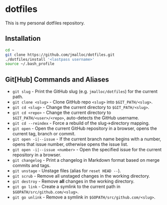 # dotfiles

This is my personal dotfiles repository.

## Installation

```bash
cd ~
git clone https://github.com/jmalloc/dotfiles.git
./dotfiles/install '<lastpass username>'
source ~/.bash_profile
```

## Git[Hub] Commands and Aliases

- `git slug` - Print the GitHub slug (e.g. `jmalloc/dotfiles`) for the current path.
- `git clone <slug>` - Clone GitHub repo `<slug>` into `$GIT_PATH/<slug>`.
- `git cd <slug>` - Change the current directory to `$GIT_PATH/<slug>`.
- `git cd <repo>` - Change the current directory to `$GIT_PATH/<user>/<repo>`, auto-detects the GitHub username.
- `git cd --reindex` - Force a rebuild of the slug->directory mapping.
- `git open` - Open the current GitHub repository in a browser, opens the current tag, branch or commit.
- `git open -i|--issue` - If the current branch name begins with a number, opens that issue number, otherwise opens the issue list.
- `git open -i|--issue <number>` - Open the specified issue for the current repository in a browser.
- `git changelog` - Print a changelog in Markdown format based on merge commits and tags.
- `git unstage` - Unstage files (alias for `reset HEAD --`).
- `git scrub` - Remove all unstaged changes in the working directory.
- `git destroy` - Remove **all** changes in the working directory.
- `git go link` - Create a symlink to the current path in `$GOPATH/src/github.com/<slug>`.
- `git go unlink` - Remove a symlink in `$GOPATH/src/github.com/<slug>`.
